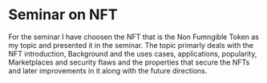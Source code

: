 # Seminar on NFT
For the seminar I have choosen the NFT that is the Non Fumngible Token as my topic and presented it in the seminar.
The topic primarly deals with the NFT introduction, Background and the uses cases, applications, popularity, Marketplaces and security flaws and the properties that secure the NFTs and later improvements in it along with the future directions.
